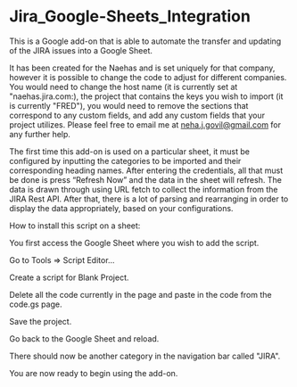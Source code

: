 # Jira_Google-Sheets_Integration

This is a Google add-on that is able to automate the transfer and updating of the JIRA issues into a Google Sheet.

It has been created for the Naehas and is set uniquely for that company, however it is possible to change the code to adjust for different companies. You would need to change the host name (it is currently set at "naehas.jira.com:), the project that contains the keys you wish to import (it is currently "FRED"), you would need to remove the sections that correspond to any custom fields, and add any custom fields that your project utilizes. Please feel free to email me at neha.j.govil@gmail.com for any further help.

The first time this add-on is used on a particular sheet, it must be configured by inputting the categories to be imported and their corresponding heading names. After entering the credentials, all that must be done is press “Refresh Now” and the data in the sheet will refresh. The data is drawn through using URL fetch to collect the information from the JIRA Rest API. After that, there is a lot of parsing and rearranging in order to display the data appropriately, based on your configurations. 

How to install this script on a sheet:

  You first access the Google Sheet where you wish to add the script.
  
  Go to Tools => Script Editor...

  Create a script for Blank Project.

  Delete all the code currently in the page and paste in the code from the code.gs page.

  Save the project.
  
  Go back to the Google Sheet and reload.

  There should now be another category in the navigation bar called "JIRA".

  You are now ready to begin using the add-on.



